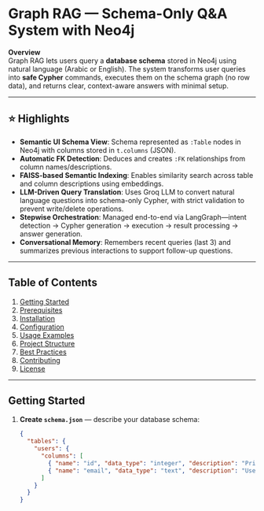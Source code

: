 # Graph RAG — Schema-Only Q&A System with Neo4j

**Overview**  
Graph RAG lets users query a **database schema** stored in Neo4j using natural language (Arabic or English). The system transforms user queries into **safe Cypher** commands, executes them on the schema graph (no row data), and returns clear, context-aware answers with minimal setup.

---

## ⭐ Highlights
- **Semantic UI Schema View**: Schema represented as `:Table` nodes in Neo4j with columns stored in `t.columns` (JSON).  
- **Automatic FK Detection**: Deduces and creates `:FK` relationships from column names/descriptions.  
- **FAISS-based Semantic Indexing**: Enables similarity search across table and column descriptions using embeddings.  
- **LLM-Driven Query Translation**: Uses Groq LLM to convert natural language questions into schema-only Cypher, with strict validation to prevent write/delete operations.  
- **Stepwise Orchestration**: Managed end-to-end via LangGraph—intent detection → Cypher generation → execution → result processing → answer generation.  
- **Conversational Memory**: Remembers recent queries (last 3) and summarizes previous interactions to support follow-up questions.

---

##  Table of Contents
1. [Getting Started](#getting-started)  
2. [Prerequisites](#prerequisites)  
3. [Installation](#installation)  
4. [Configuration](#configuration)  
5. [Usage Examples](#usage-examples)  
6. [Project Structure](#project-structure)  
7. [Best Practices](#best-practices)  
8. [Contributing](#contributing)  
9. [License](#license)

---

## Getting Started

1. **Create `schema.json`** — describe your database schema:
   ```json
   {
     "tables": {
       "users": {
         "columns": [
           { "name": "id", "data_type": "integer", "description": "Primary Key" },
           { "name": "email", "data_type": "text", "description": "User email" }
         ]
       }
     }
   }
